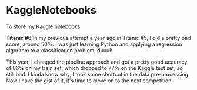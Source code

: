 # KaggleNotebooks
To store my Kaggle notebooks

**Titanic #6**
In my previous attempt a year ago in Titanic #5, I did a pretty bad score, around 50%. I was just learning Python and applying a regression algorithm to a classification problem, duuuh

This year, I changed the pipeline approach and got a pretty good accuracy of 86% on my train set, which dropped to 77% on the Kaggle test set, so still bad. I kinda know why, I took some shortcut in the data pre-processing. Now I have the gist of it, it's time to move on to the next competition.
